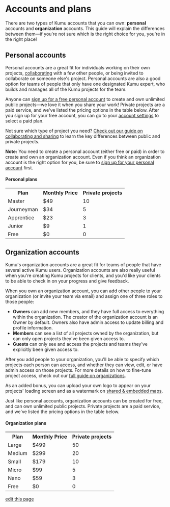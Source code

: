 # Accounts and plans

There are two types of Kumu accounts that you can own: **personal** accounts and **organization** accounts. This guide will explain the differences between them—if you're not sure which is the right choice for you, you're in the right place!

## Personal accounts

Personal accounts are a great fit for individuals working on their own projects, [collaborating](/overview/collaboration.md#add-a-contributor) with a few other people, or being invited to collaborate on someone else's project. Personal accounts are also a good option for teams of people that only have one designated Kumu expert, who builds and manages all of the Kumu projects for the team.

Anyone can [sign up for a free personal account](https://kumu.io/join) to create and own unlimited public projects—we love it when you share your work! Private projects are a paid service, and we've listed the pricing options in the table below. After you sign up for your free account, you can go to your [account settings](https://kumu.io/settings) to select a paid plan.

Not sure which type of project you need? [Check out our guide on collaborating and sharing](/overview/collaboration.md#public-vs-private-projects) to learn the key differences between public and private projects.

<p class="alert alert-warning">
<b>Note:</b> You need to create a personal account (either free or paid) in order to create and own an organization account. Even if you think an organization account is the right option for you, be sure to <a href="https://kumu.io/join">sign up for your personal account</a> first.
</p>


#### Personal plans

<table class="plan-table table borderless">
  <tr>
    <th>Plan</th>
    <th>Monthly Price</th>
    <th>Private projects</th>
  </tr>
  <tr>
    <td>Master</td>
    <td>$49</td>
    <td>10</td>
  </tr>
  <tr>
    <td>Journeyman</td>
    <td>$34</td>
    <td>5</td>
  </tr>
  <tr>
    <td>Apprentice</td>
    <td>$23</td>
    <td>3</td>
  </tr>
  <tr>
    <td>Junior</td>
    <td>$9</td>
    <td>1</td>
  </tr>
  <tr>
    <td>Free</td>
    <td>$0</td>
    <td>0</td>
  </tr>
</table>


## Organization accounts

Kumu's organization accounts are a great fit for teams of people that have several active Kumu users. Organization accounts are also really useful when you're creating Kumu projects for clients, and you'd like your clients to be able to check in on your progress and give feedback.

When you own an organization account, you can add other people to your organization (or invite your team via email) and assign one of three roles to those people:
- **Owners** can add new members, and they have full access to everything within the organization. The creator of the organization account is an Owner by default. Owners also have admin access to update billing and profile information.
- **Members** can see a list of all projects owned by the organization, but can only open projects they've been given access to.
- **Guests** can only see and access the projects and teams they've explicitly been given access to.

After you add people to your organization, you'll be able to specify which projects each person can access, and whether they can view, edit, or have admin access on those projects. For more details on how to fine-tune project access, check out our [full guide on organizations](/guides/organizations.md).

As an added bonus, you can upload your own logo to appear on your projects' loading screen and as a watermark on [shared & embedded maps](/overview/collaboration.md#create-a-shareembed-link).

Just like personal accounts, organization accounts can be created for free, and can own unlimited public projects. Private projects are a paid service, and we've listed the pricing options in the table below.


#### Organization plans

<table class="plan-table table borderless">
  <tr>
    <th>Plan</th>
    <th class="text-right">Monthly Price</th>
    <th class="text-right">Private projects</th>
  </tr>
  <tr>
    <td>Large</td>
    <td>$499</td>
    <td>50</td>
  </tr>
  <tr>
    <td>Medium</td>
    <td>$299</td>
    <td>20</td>
  </tr>
  <tr>
    <td>Small</td>
    <td>$179</td>
    <td>10</td>
  </tr>
  <tr>
    <td>Micro</td>
    <td>$99</td>
    <td>5</td>
  </tr>
  <tr>
    <td>Nano</td>
    <td>$59</td>
    <td>3</td>
  </tr>
  <tr>
    <td>Free</td>
    <td>$0</td>
    <td>0</td>
  </tr>
</table>


<span class="edit-link"><a href="https://github.com/kumu/docs/blob/master/guides/accounts-and-plans.md" target="_blank"><i class="fa fa-github"></i> edit this page</a></span>
